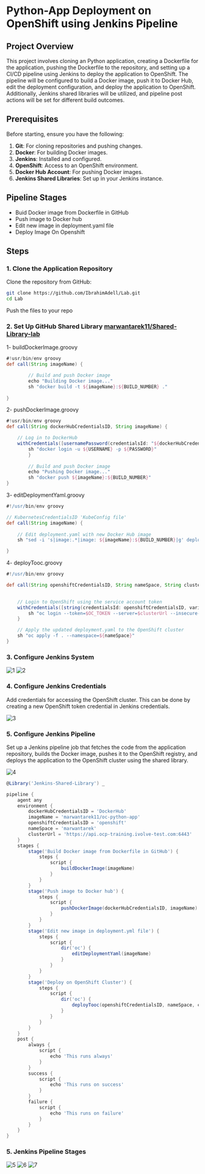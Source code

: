 # Python-App Deployment on OpenShift using Jenkins Pipeline

## Project Overview

This project involves cloning an Python application, creating a Dockerfile for the application, pushing the Dockerfile to the repository, and setting up a CI/CD pipeline using Jenkins to deploy the application to OpenShift. The pipeline will be configured to build a Docker image, push it to Docker Hub, edit the deployment configuration, and deploy the application to OpenShift. Additionally, Jenkins shared libraries will be utilized, and pipeline post actions will be set for different build outcomes.

## Prerequisites

Before starting, ensure you have the following:

1. **Git**: For cloning repositories and pushing changes.
2. **Docker**: For building Docker images.
3. **Jenkins**: Installed and configured.
4. **OpenShift**: Access to an OpenShift environment.
5. **Docker Hub Account**: For pushing Docker images.
6. **Jenkins Shared Libraries**: Set up in your Jenkins instance.

## Pipeline Stages
- Buid Docker image from Dockerfile in GitHub
- Push image to Docker hub
- Edit new image in deployment.yaml file
- Deploy Image On Openshift

## Steps

### 1. Clone the Application Repository

Clone the repository from GitHub:

```bash
git clone https://github.com/IbrahimAdell/Lab.git
cd Lab
```
Push the files to your repo

### 2. Set Up GitHub Shared Library [marwantarek11/Shared-Library-lab](https://github.com/marwantarek11/shared-library-lab.oit.git)

1- buildDockerImage.groovy
```groovy
#!usr/bin/env groovy
def call(String imageName) {

        // Build and push Docker image
        echo "Building Docker image..."
        sh "docker build -t ${imageName}:${BUILD_NUMBER} ."
 
}
```
2- pushDockerImage.groovy
```groovy
#!usr/bin/env groovy
def call(String dockerHubCredentialsID, String imageName) {

	// Log in to DockerHub 
	withCredentials([usernamePassword(credentialsId: "${dockerHubCredentialsID}", usernameVariable: 'USERNAME', passwordVariable: 'PASSWORD')]) {
		sh "docker login -u ${USERNAME} -p ${PASSWORD}"
        }
        
        // Build and push Docker image
        echo "Pushing Docker image..."
        sh "docker push ${imageName}:${BUILD_NUMBER}"	 
}
```
3- editDeploymentYaml.groovy
```groovy
#!/usr/bin/env groovy

// KubernetesCredentialsID 'KubeConfig file'
def call(String imageName) {
    
    // Edit deployment.yaml with new Docker Hub image
    sh "sed -i 's|image:.*|image: ${imageName}:${BUILD_NUMBER}|g' deployment.yml"

}
```
4- deployTooc.groovy
```groovy
#!/usr/bin/env groovy

def call(String openshiftCredentialsID, String nameSpace, String clusterUrl) {

    
    // Login to OpenShift using the service account token
    withCredentials([string(credentialsId: openshiftCredentialsID, variable: 'OC_TOKEN')]) {
        sh "oc login --token=$OC_TOKEN --server=$clusterUrl --insecure-skip-tls-verify"
    }

    // Apply the updated deployment.yaml to the OpenShift cluster
    sh "oc apply -f . --namespace=${nameSpace}"
}
```


### 3. Configure Jenkins System
![1](https://github.com/marwantarek11/Lab-2/assets/167176241/2b68fba0-eb79-4ab6-a879-7d8e54235872)
![2](https://github.com/marwantarek11/Lab-2/assets/167176241/9ca1b1ac-7a2a-48be-8f62-e07a91180293)


### 4. Configure Jenkins Credentials
Add credentials for accessing the OpenShift cluster. This can be done by creating a new OpenShift token credential in Jenkins credentials.

![3](https://github.com/marwantarek11/Lab-2/assets/167176241/d85d03d9-3873-4989-a8b8-16bbacab420f)


### 5. Configure Jenkins Pipeline
Set up a Jenkins pipeline job that fetches the code from the application repository, builds the Docker image, pushes it to the OpenShift registry, and deploys the application to the OpenShift cluster using the shared library.

![4](https://github.com/marwantarek11/Lab-2/assets/167176241/0f299fae-0e64-4e00-91c6-636ed6ced604)

```groovy
@Library('Jenkins-Shared-Library') _

pipeline {
    agent any
    environment {
        dockerHubCredentialsID = 'DockerHub'
        imageName = 'marwantarek11/oc-python-app'
        openshiftCredentialsID = 'openshift'
        nameSpace = 'marwantarek'
        clusterUrl = 'https://api.ocp-training.ivolve-test.com:6443'
    }
    stages {
        stage('Build Docker image from Dockerfile in GitHub') {
            steps {
                script {
                    buildDockerImage(imageName)
                }
            }
        }
        stage('Push image to Docker hub') {
            steps {
                script {
                    pushDockerImage(dockerHubCredentialsID, imageName)
                }
            }
        }
        stage('Edit new image in deployment.yml file') {
            steps {
                script {
                    dir('oc') {
                        editDeploymentYaml(imageName)
                    }
                }
            }
        }
        stage('Deploy on OpenShift Cluster') {
            steps {
                script {
                    dir('oc') {
                        deployTooc(openshiftCredentialsID, nameSpace, clusterUrl)
                    }
                }
            }
        }
    }
    post {
        always {
            script {
                echo 'This runs always'
            }
        }
        success {
            script {
                echo 'This runs on success'
            }
        }
        failure {
            script {
                echo 'This runs on failure'
            }
        }
    }
}
```

### 5. Jenkins Pipeline Stages
![5](https://github.com/marwantarek11/Lab-2/assets/167176241/f1788969-8d0d-495b-87f3-fab37a161ae5)
![6](https://github.com/marwantarek11/Lab-2/assets/167176241/5b3c818c-092a-4732-830b-fe2b6ae8ae6b)
![7](https://github.com/marwantarek11/Lab-2/assets/167176241/02e89957-cffe-4d5a-bbf6-47a8d4a756a9)
